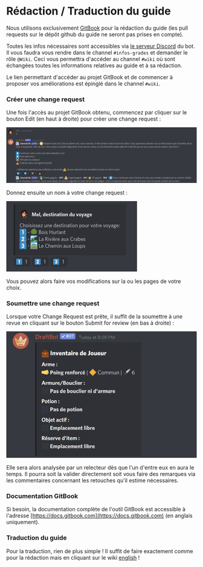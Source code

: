 # Rédaction / Traduction du guide

Nous utilisons exclusivement [GitBook](https://www.gitbook.com) pour la rédaction du guide (les pull requests sur le dépôt github du guide ne seront pas prises en compte).

Toutes les infos nécessaires sont accessibles via [le serveur Discord](https://discord.com/invite/WwgBfSg) du bot. Il vous faudra vous rendre dans le channel `#infos-grades` et demander le rôle `@Wiki`. Ceci vous permettra d'accéder au channel `#wiki` où sont échangées toutes les informations relatives au guide et à sa rédaction.

Le lien permettant d'accéder au projet GitBook et de commencer à proposer vos améliorations est épinglé dans le channel `#wiki`.

### Créer une change request

Une fois l'accès au projet GitBook obtenu, commencez par cliquer sur le bouton Edit (en haut à droite) pour créer une change request :

![Le bouton Edit permettant de créer une change request](<../../.gitbook/assets/image (71).png>)

Donnez ensuite un nom à votre change request :

![Ce nom doit correspondre à la nature de vos modifications](<../../.gitbook/assets/image (69).png>)

Vous pouvez alors faire vos modifications sur la ou les pages de votre choix.

### Soumettre une change request

Lorsque votre Change Request est prête, il suffit de la soumettre à une revue en cliquant sur le bouton Submit for review (en bas à droite) :

![Le bouton Submit permettant de valider une change request](<../../.gitbook/assets/image (70).png>)

Elle sera alors analysée par un relecteur dès que l'un d'entre eux en aura le temps. Il pourra soit la valider directement soit vous faire des remarques via les commentaires concernant les retouches qu'il estime nécessaires.

### Documentation GitBook

Si besoin, la documentation complète de l'outil GitBook est accessible à l'adresse [https://docs.gitbook.com](https://docs.gitbook.com) (en anglais uniquement).

### Traduction du guide

Pour la traduction, rien de plus simple ! Il suffit de faire exactement comme pour la rédaction mais en cliquant sur le wiki [english](https://app.gitbook.com/o/-MH1\_FERaV0tsl55ERgC/s/-MH1fCvNZ7zikrWd7dJj-1972196547/) !
